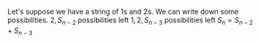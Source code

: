 Let's suppose we have a string of 1s and 2s.
We can write down some possibilities.
$2, S_{n-2}$ possibilities left
$1,2, S_{n-3}$ possibilities left
$S_n = S_{n-2} + S_{n-3}$
